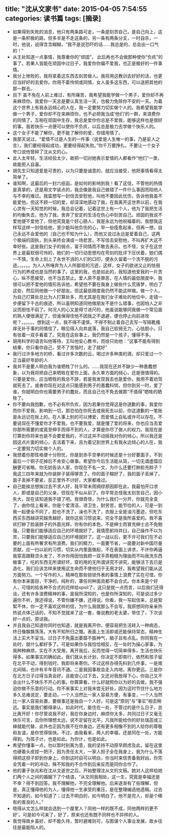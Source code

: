 title: "沈从文家书"
date: 2015-04-05 7:54:55
categories: 读书篇
tags: [摘录]
---
* 如果得到失败的消息，他只有两条路可走，一条是刻苦自己，是自己向上，这是一条积极的路，但多半是不走这条的，另一条有两条分支，一时自杀，一时，他说，说得含含糊糊，“我不是说恐吓的话……我总是的，总会出一口气的！”
* 从王处知道一点事情，我尊重你的“顽固”， 此后再也不会做那种使你“负疚”的事了。若果人皆能在顽固中过日子，我爱你你偏不爱我，也正是极好的一件事情。
* 我分上惨败的，我将拿着这东西去刻苦做人。我将用这教训去好好的活，也更应当好好的去爱你。你用不着怜悯或同情，女人虽多这东西，可以送把其他的那一群去。
* 目下 虽不免在人前上难过，有所痛苦，我希望我能学做一个男子，爱你却不再来麻烦你。我爱你一天总是要认真生活一天，也极力免除你不安的一天。为着这个世界上有我永远倾心的人在，我一定要努力切实做个人的。我希望我能学做一个男子，爱你却不在来麻烦你，也不必把我当成’他们‘的一群，来浪费你的同情了。互相在顽固中生存，我总是爱你你总是不爱我，能够这样也是很好的事。我若快乐一点便可以使你不负疚，以后总是极力去学做个快乐人的。
* 这个女子不能了解你，更不能了解你的爱，你错用情了。
* 我那天说过，“爱情不过是人生的一件事（说爱是人生唯一的事，乃是妄人之言），我们要经得起成功，更要经得起失败。”你千万要挣扎，不要让一个女子夸口说他曾碎了沈从文的心。<!--more-->
* 此人太年轻，生活经验太少，故把一切对她表示爱情的人都看作”他们“一类，故能拒人自喜。
* 胡先生只知道爱是可贵的，以为只要是诚意的，就应当接受，他把事情看得太简单了。
* 谁知啊，这最后的一封六纸函，是如何的影响到我！看了这信，不管他的热情是真挚的，还是用文字装点的，我总像是我自己做错了一件什么事因而陷他人与不幸的难过。我蛮想写一封信去安慰他，叫他不要因此忧伤，告诉他我虽不能爱他，但这不顾一切的爱，却深深地感动了我，在我离开这世界以前，在我心灵有一天知觉的时候，我总会记着，记着这世上有一个人，他为了我把生活的均衡失去，他为了我，舍弃了安定的生活在伤心中刻苦自己。顽固的我说不爱他便不爱他了，但他究竟是个好心肠人，我是永远为他祝福着的。我想我这样写这样一封信给他，至少能叫他负伤的心，早一些痊愈起来，但再一想，自己永远不会爱他的（自己也不知为什么），而他又说过永远是爱着自己，这两个极端的固执，到头来终会演成一场悲苦，不写信去安慰他，不叫再扩大这不幸好些。这是我们女子的弱点，富于同情而不敢去表示。也不怪，女子在这世界上是最软弱可怜的，她们的一切行动思想均在苛刻的批评下压伏着，她们偶一不慎，生命上刻上了永世不消的人们的口印，便永久留着一个洗不脱的污迹。。。。。。为人人所唾弃为人人所鄙视的污迹，这样，女子的欲进又止的怯弱行为的养成也是当然的事了。这里的我，也是如此的，我知道他爱我的一片苦心，纵不愿接受，也不当去禁止。爱人原不是罪恶，在人情的最低限度中，我很可以把不爱他的情形告诉他，希望他不要在我身上做些什么荒唐梦，明白了这些，然后同他做一个好朋友。但这最低限度我仍然不能这样做。做一个人，为自己打算处总比为人打算处多，而尤其是在我们女子难处的地位中，走错一步便留下千古的痕迹，所以虽明知道同他做朋友不是什么错事，也因怕人之非议而胆怯不前了。何况人的心又是得寸进尺的，他虽说能够同我做一个常见面的熟人便很满足了，但谁保得住他不因我之不退避，便也停止向前进攻呢？。。。。。。想到这一点，我不得不谨慎，不得不制止着自己去写一写隔靴搔痒无补于事的同情信了。眼见得人向井底落，我自己软弱无力，心怯胆小，只有张着一双手看着了。究竟在这些事上，我仍然是一个孩子，懂得不多。
* 胡用科学的语言叫他等待，王叫他安心教书，而徐只劝他：“这事不能有得到结果，你只看你自己，受不了苦恼时，走了就好”
* 我行过许多地方的桥，看过许多次数的云，喝过许多种类的酒，却只爱过一个正当最好年龄的人
* 我并不是要人明白我为谁牺牲了什么的。......我现在还并不缺少一种愚蠢想象，以为我将把自己来牺牲在爱你上面，永久单方面的倾心，还是很值得的。只要是爱你，应当牺牲的我总不辞，若是我发现我去也是爱你，我用不着劝驾就死去了。或者你现在对这点只能感到男子的愚蠢科悯，但你到另一时，爱了谁，你就明白你也需要男子的蠢处，而且自己也不免去做那“不值得”牺牲的牺牲了。
* 你不要向我抱歉，也不必有所负疚，因为若果你觉得这是你道歉的事，我爱你而你不爱我，影响到一切，那恐怕在你死去或我死去以前，你这道歉的一笔账是永远记在账上的。在人事上别的可以博爱，而爱情上自私或许可以存在。不要说现在不懂爱你才不爱我，也不要我爱，就是懂了爱的将来，你也应当去爱你那所需要的或竟至伸手而得不到的人，才算是你尽了做人的权力。我现在是打算到你将来也是不会要爱我的，不过这并不动摇我对你的倾心，所以我还是因这点片面的倾心，去活着下来，且为着记到世界上有我永远倾心的人在，我一定要努力切实做个人的。
* 我想着你那性格便十分担忧，你是到赤手空拳的时候还是十分好要面子，不到最后一个铜子花掉后不肯安心做事。希望你今后生活能从简，一切无谓虚糜应酬更可省略，你无妨告诉人家，你现在不名一文，为什么还要打肿脸充胖子？我这三四年来就为你装胖子装得够苦了。你的面子糊好了，我的面子丢掉了，面子丢掉不要紧，反正里外不讨好，大家都难过。
* 自己能挨总想挨过去不求人好，我平常未雨绸缪原因即在此，我最怕开口求人，即或是自己的父亲，但现在不似从前了。你平常总怪我太刻苦自己，因小失大，现在该知道我不错了吧。我很奇怪，为什么我们一分开，你就完全变了，由你信上看来，你是个爱清洁，讲卫生，耐劳苦，能节俭的人，可是一到我一起便全不同了，脸也不洗了，澡也不洗了，衣服上全是油污墨迹，但吃东西买东西越讲究越贵越好，就你这些习惯说来，完全不是我所喜爱的。我不喜欢打肿了脸装胖子的外面光辉，你有你的本色，不是绅士而冒充绅士总不免勉强，只要我们能够适应自己的环境就好了。我情愿躬持井臼，自己操作不以为苦，只要我们能够适应自己的环境就好了。这一战以后，更不许可我们在不必要的上面有所奢求有所浪费。我们的精力，一面要节省，一面要对新中国尽量贡献，应一扫以前的习惯，切实从内里面做起，不在表面上讲求，不许你再逼我穿高跟鞋烫头发了，不许你用因怕我把一双手弄粗糙为理由而不叫我洗东西做事了，吃的东西无所谓好坏，穿的用的无所谓讲究不讲究，能够活下去已是造化，我们应该怎样来使用这生命而不使他归于无用才好。我希望我们能从这方面努力。一个写作的人，精神在那些锁锁外表的事情上浪费了实在可惜，你有你本来面目，干净的，纯朴的，罩任何种面具都不会合式。你本来是个好人，可惜的给各种不合式的花样给spoil了，这只是就一点而言，以后我们还得谈，还有许多浪费精神的事，是我所深知的，也是你所深知的，可是说过多少遍你不听，我还得说，不管你嫌不嫌，还得说。你看，我一写起信来，总是絮絮不休，你一定不喜欢这样的信，为什么我就那么不会写，我原想同你亲亲热热说点体己话的，不知不觉就来了这一套，像说教的老太婆，带住了，下次谈好一点的，原谅我。
* 并且我自己知道你同时也知道，就是我离开你，便容易把生活转入一种病态，终日像飘飘荡荡，大有不知所归之慨。表面上生活即或还能保持常态，精神生活上实大不妥当。过日子不免露出萎靡不振神气，脑子且有点乱。你同我在一处时，就什么都好多了。可是如果你与我恰恰相反，在一处时为操心家事，为我种种麻烦，实在不大受用，离开我后，反而觉得一切简单得多，生活也快乐得多。如果事实的确如此，我们就从长计划，你决定不即南行，依然和孩子留在北平不动，得到钱时，我即将来寄你。不过这样办得先料到几件事，一是南北间隔，也许有半年音讯不通。二是我因事故会走入内地，离你更远。三是你在北方日子过得当真会好，且能安心过下去，又还对我放得下心，你自己又不会出什么不快乐不开心的事。你算算看，什么好就照你以为好的去做，我不强迫你做不乐意的行动。你不来事实上对我未尝无好处，因为这时节住什么地方多久总难说定，要走动，一个人当然比一家人容易方便，有事变，一个人当然比一家人容易处置，要做事还是独自一个人好。可是这“原则”与“事实”相去稍远。事实是我们都得承认，如此时代，能住在一处，不管过的是什么日子，总比离开好！你尽管说我不好，我在你身边时，麻烦你太多，共同过日子又毫无快乐可言，去你所理想太远，说不定留在北平，凡我所能给你的好处瑞菡或三婶就能代替，此外也正因为我不在你身边，还有更多相像不到的人给你的尊敬和友谊，是你觉得愉快。不过，由我看来，两人的幸福，还是同在一处，方能得到。为孩子计，也是如此。为你计，也是如此。
* 希望你懂事一点，勿以暂时别离为意，我的坚持不动原早顾虑及此，留在这里也硬着头皮捏一把汗，因为责任太大，一家人担子全在我身上，我为什么不落得把这担子卸到你身上，你到这时自可以明白，你当时来信责备我好凶，你完全凭着一时的冲动，殊不知我的不合作到后来反而是同你合作了。
* 他的妻子张兆和在沈从文逝世之后，开始整理沈从文的文稿。她对人这样给她们两个人之间的婚姻下了个结语，“从文同我相处，这一生，究竟是幸福还是不幸？得不到回答。我不理解他，不完全理解他。后来逐渐有了些理解，但是，真正懂得他的为人，懂得他一生承受的重压，是在整理编选他遗稿。过去不知道的，如今知道了；过去不明白的，如今明白了。他不是完人，却是个稀有的善良的人。”
*  晓得从文怎么样就会选到一个屋里人？同他一样的既不成，同他两样的更不好‘。可是如今可来了，好了，原来也还有既不同样也不异样的人。
* 我觉得故乡虽好，却不能久待，暂时避难则可，与图谋个人事业发展，故乡往往是最能陷人的。  



 